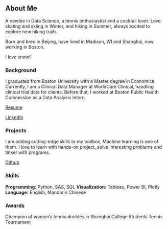 ## About Me

A newbie in Data Science, a tennis enthusiastist and a cocktail lover. Love skating and skiing in Winter, and hiking in Summer, always excited to explore new hiking trails. 

Born and bred in Beijing, have lived in Madison, WI and Shanghai, now working in Boston.

I love snow!! 

### Background

I graduated from Boston University with a Master degree in Economics. Currently, I am a Clinical Data Manager at WorldCare Clinical, handling clinical trial data for clients. Before that, I worked at Boston Public Health Commission as a Data Analysis Intern. 

[Resume](https://github.com/ellenxxiao/resume/raw/master/Resume_Xiao.pdf)

[LinkedIn](https://www.linkedin.com/in/ellen-xiao-614242144/)

### Projects

I am adding cutting-edge skills to my toolbox, Machine learning is one of them. I love to learn with hands-on project, solve interesting problems and tinker with programs. 

[Github](https://github.com/ellenxxiao/)

### Skills
**Programming:** Python, SAS, SQL
**Visualization:** Tableau, Power BI, Plotly
**Language:** English, Mandarin Chinese

### Awards
Champion of women’s tennis doubles in Shanghai College Students Tennis Tournament



